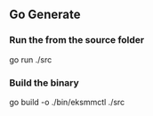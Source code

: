 ## Go Generate

### Run the from the source folder

go run ./src <cluster name> <operation>

### Build the binary

go build -o ./bin/eksmmctl ./src

